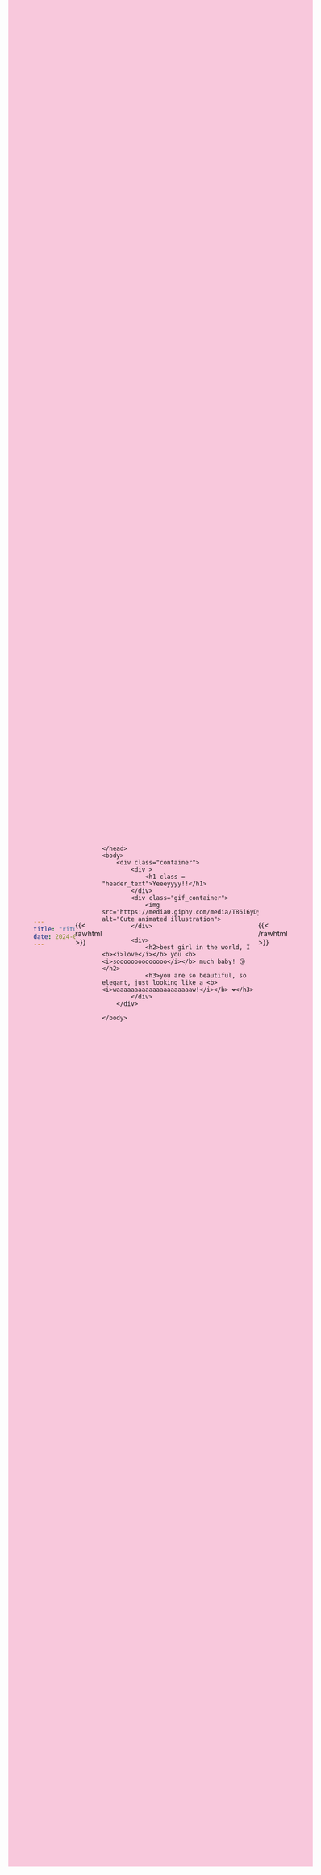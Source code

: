 ```yaml
---
title: "ritu baby 🫶🏻"
date: 2024-01-02T17:25:28-05:00
---
```


{{< rawhtml >}}

<!DOCTYPE html>
<html lang="en">
    <head>
    <style>
body {
    display: flex;
    justify-content: center;
    align-items: center;
    height: 90vh;
    background-color: #F8C8DC;
}

.header_text {
font-family: 'Nunito';
font-size: 50px;
font-weight: bold;
color: white;
text-align: center;
margin-top: 20px;
margin-bottom: 0px;
}

.gif_container {
display: flex;
justify-content: center;
align-items: center;
}
</style>

    </head>
    <body>
        <div class="container">
            <div >
                <h1 class = "header_text">Yeeeyyyy!!</h1>
            </div>
            <div class="gif_container">
                <img src="https://media0.giphy.com/media/T86i6yDyOYz7J6dPhf/giphy.gif" alt="Cute animated illustration">
            </div>

            <div>
                <h2>best girl in the world, I <b><i>love</i></b> you <b><i>soooooooooooooo</i></b> much baby! 😘</h2>
                <h3>you are so beautiful, so elegant, just looking like a <b><i>waaaaaaaaaaaaaaaaaaaaaw!</i></b> ❤️</h3>
            </div>
        </div>

    </body>

</html>

{{< /rawhtml >}}
